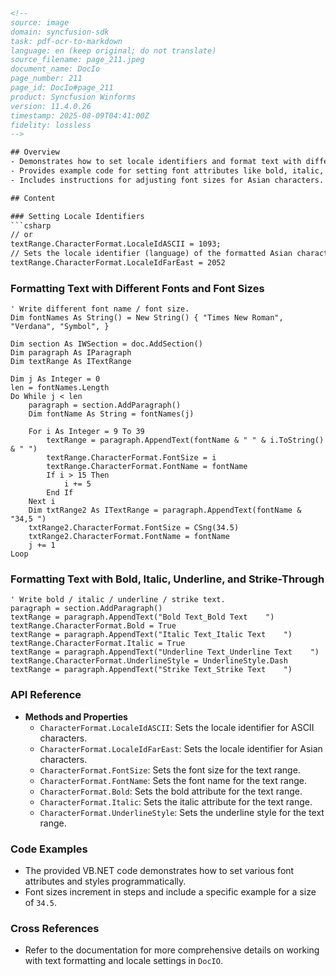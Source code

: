 ```html
<!-- 
source: image
domain: syncfusion-sdk
task: pdf-ocr-to-markdown
language: en (keep original; do not translate)
source_filename: page_211.jpeg
document_name: DocIo
page_number: 211
page_id: DocIo#page_211
product: Syncfusion Winforms
version: 11.4.0.26
timestamp: 2025-08-09T04:41:00Z
fidelity: lossless
--> 

## Overview
- Demonstrates how to set locale identifiers and format text with different fonts, font sizes, and styles.
- Provides example code for setting font attributes like bold, italic, underline, and strike-through.
- Includes instructions for adjusting font sizes for Asian characters.

## Content

### Setting Locale Identifiers
```csharp
// or
textRange.CharacterFormat.LocaleIdASCII = 1093;
// Sets the locale identifier (language) of the formatted Asian characters.
textRange.CharacterFormat.LocaleIdFarEast = 2052
```

### Formatting Text with Different Fonts and Font Sizes
```vb.net
' Write different font name / font size.
Dim fontNames As String() = New String() { "Times New Roman", "Verdana", "Symbol", }

Dim section As IWSection = doc.AddSection()
Dim paragraph As IParagraph
Dim textRange As ITextRange

Dim j As Integer = 0
len = fontNames.Length
Do While j < len
    paragraph = section.AddParagraph()
    Dim fontName As String = fontNames(j)

    For i As Integer = 9 To 39
        textRange = paragraph.AppendText(fontName & " " & i.ToString() & " ")
        textRange.CharacterFormat.FontSize = i
        textRange.CharacterFormat.FontName = fontName
        If i > 15 Then
            i += 5
        End If
    Next i
    Dim txtRange2 As ITextRange = paragraph.AppendText(fontName & "34,5 ")
    txtRange2.CharacterFormat.FontSize = CSng(34.5)
    txtRange2.CharacterFormat.FontName = fontName
    j += 1
Loop
```

### Formatting Text with Bold, Italic, Underline, and Strike-Through
```vb.net
' Write bold / italic / underline / strike text.
paragraph = section.AddParagraph()
textRange = paragraph.AppendText("Bold Text_Bold Text    ")
textRange.CharacterFormat.Bold = True
textRange = paragraph.AppendText("Italic Text_Italic Text    ")
textRange.CharacterFormat.Italic = True
textRange = paragraph.AppendText("Underline Text_Underline Text    ")
textRange.CharacterFormat.UnderlineStyle = UnderlineStyle.Dash
textRange = paragraph.AppendText("Strike Text_Strike Text    ")
```

### API Reference
- **Methods and Properties**
  - `CharacterFormat.LocaleIdASCII`: Sets the locale identifier for ASCII characters.
  - `CharacterFormat.LocaleIdFarEast`: Sets the locale identifier for Asian characters.
  - `CharacterFormat.FontSize`: Sets the font size for the text range.
  - `CharacterFormat.FontName`: Sets the font name for the text range.
  - `CharacterFormat.Bold`: Sets the bold attribute for the text range.
  - `CharacterFormat.Italic`: Sets the italic attribute for the text range.
  - `CharacterFormat.UnderlineStyle`: Sets the underline style for the text range.

### Code Examples
- The provided VB.NET code demonstrates how to set various font attributes and styles programmatically.
- Font sizes increment in steps and include a specific example for a size of `34.5`.

### Cross References
- Refer to the documentation for more comprehensive details on working with text formatting and locale settings in `DocIO`.

<!-- tags: [DocIo, text formatting, font attributes, locale identifiers] keywords: [WinForms, character format, font size, bold, italic, underline, strike-through, locale] -->
```